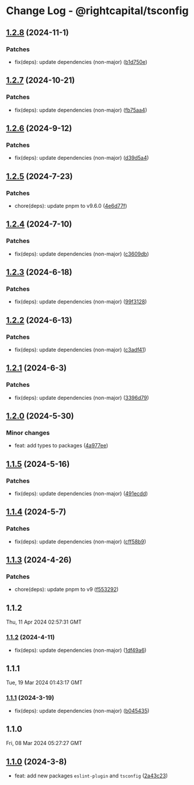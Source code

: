 # Change Log - @rightcapital/tsconfig

<!-- This log was last generated on Fri, 01 Nov 2024 05:19:24 GMT and should not be manually modified. -->

<!-- Start content -->

## [1.2.8](https://github.com/RightCapitalHQ/frontend-style-guide/tree/%40rightcapital%2Ftsconfig_v1.2.8) (2024-11-1)

### Patches

- fix(deps): update dependencies (non-major) ([b1d750e](https://github.com/RightCapitalHQ/frontend-style-guide/commit/b1d750e049489a1712711cea70eeb76c9e730953))

## [1.2.7](https://github.com/RightCapitalHQ/frontend-style-guide/tree/%40rightcapital%2Ftsconfig_v1.2.7) (2024-10-21)

### Patches

- fix(deps): update dependencies (non-major) ([fb75aa4](https://github.com/RightCapitalHQ/frontend-style-guide/commit/fb75aa4f31c9f7d674a9914aaaadc2578d96dc5c))

## [1.2.6](https://github.com/RightCapitalHQ/frontend-style-guide/tree/%40rightcapital%2Ftsconfig_v1.2.6) (2024-9-12)

### Patches

- fix(deps): update dependencies (non-major) ([d39d5a4](https://github.com/RightCapitalHQ/frontend-style-guide/commit/d39d5a49725baeb6c7a8e2672ca16463c41f8ba2))

## [1.2.5](https://github.com/RightCapitalHQ/frontend-style-guide/tree/%40rightcapital%2Ftsconfig_v1.2.5) (2024-7-23)

### Patches

- chore(deps): update pnpm to v9.6.0 ([4e6d77f](https://github.com/RightCapitalHQ/frontend-style-guide/commit/4e6d77f886969c5fc181306e600c407e68426d56))

## [1.2.4](https://github.com/RightCapitalHQ/frontend-style-guide/tree/%40rightcapital%2Ftsconfig_v1.2.4) (2024-7-10)

### Patches

- fix(deps): update dependencies (non-major) ([c3609db](https://github.com/RightCapitalHQ/frontend-style-guide/commit/c3609dbaa20c869be37ce146c1bf2080b4c73ec7))

## [1.2.3](https://github.com/RightCapitalHQ/frontend-style-guide/tree/%40rightcapital%2Ftsconfig_v1.2.3) (2024-6-18)

### Patches

- fix(deps): update dependencies (non-major) ([99f3128](https://github.com/RightCapitalHQ/frontend-style-guide/commit/99f3128290a25d9bf61602ef6878fd7f92fca61f))

## [1.2.2](https://github.com/RightCapitalHQ/frontend-style-guide/tree/%40rightcapital%2Ftsconfig_v1.2.2) (2024-6-13)

### Patches

- fix(deps): update dependencies (non-major) ([c3adf41](https://github.com/RightCapitalHQ/frontend-style-guide/commit/c3adf417e1ba31fbd67b52f5e8e9ef384f94181d))

## [1.2.1](https://github.com/RightCapitalHQ/frontend-style-guide/tree/%40rightcapital%2Ftsconfig_v1.2.1) (2024-6-3)

### Patches

- fix(deps): update dependencies (non-major) ([3396d79](https://github.com/RightCapitalHQ/frontend-style-guide/commit/3396d7945e82abf6bf091d89ab32e0021a83c836))

## [1.2.0](https://github.com/RightCapitalHQ/frontend-style-guide/tree/%40rightcapital%2Ftsconfig_v1.2.0) (2024-5-30)

### Minor changes

- feat: add types to packages ([4a977ee](https://github.com/RightCapitalHQ/frontend-style-guide/commit/4a977eef2877106dffb34c5297589a6d70fdc87a))

## [1.1.5](https://github.com/RightCapitalHQ/frontend-style-guide/tree/%40rightcapital%2Ftsconfig_v1.1.5) (2024-5-16)

### Patches

- fix(deps): update dependencies (non-major) ([491ecdd](https://github.com/RightCapitalHQ/frontend-style-guide/commit/491ecdd8e81b0b3272d4bb9bef2d4b2f51f14fbf))

## [1.1.4](https://github.com/RightCapitalHQ/frontend-style-guide/tree/%40rightcapital%2Ftsconfig_v1.1.4) (2024-5-7)

### Patches

- fix(deps): update dependencies (non-major) ([cff58b9](https://github.com/RightCapitalHQ/frontend-style-guide/commit/cff58b95d2c004feec2b3d0f4fcc283c4f847fe2))

## [1.1.3](https://github.com/RightCapitalHQ/frontend-style-guide/tree/%40rightcapital%2Ftsconfig_v1.1.3) (2024-4-26)

### Patches

- chore(deps): update pnpm to v9 ([f553292](https://github.com/RightCapitalHQ/frontend-style-guide/commit/f553292d1d6343570e43fdd07f51adcbd47e7a9b))

## 1.1.2

Thu, 11 Apr 2024 02:57:31 GMT

### [1.1.2](https://github.com/RightCapitalHQ/frontend-style-guide/tree/%40rightcapital%2Ftsconfig_v1.1.2) (2024-4-11)

- fix(deps): update dependencies (non-major) ([1df49a6](https://github.com/RightCapitalHQ/frontend-style-guide/commit/1df49a6c4347bc93298ca0e9de2ee7fce4b54295))

## 1.1.1

Tue, 19 Mar 2024 01:43:17 GMT

### [1.1.1](https://github.com/RightCapitalHQ/frontend-style-guide/tree/%40rightcapital%2Ftsconfig_v1.1.1) (2024-3-19)

- fix(deps): update dependencies (non-major) ([b045435](https://github.com/RightCapitalHQ/frontend-style-guide/commit/b0454355fb6d49ab507b77501289a0f8867ccc5c))

## 1.1.0

Fri, 08 Mar 2024 05:27:27 GMT

## [1.1.0](https://github.com/RightCapitalHQ/frontend-style-guide/tree/%40rightcapital%2Ftsconfig_v1.1.0) (2024-3-8)

- feat: add new packages `eslint-plugin` and `tsconfig` ([2a43c23](https://github.com/RightCapitalHQ/frontend-style-guide/commit/2a43c2375aa0e9c6c69af3c4e576b5cf136034e1))
